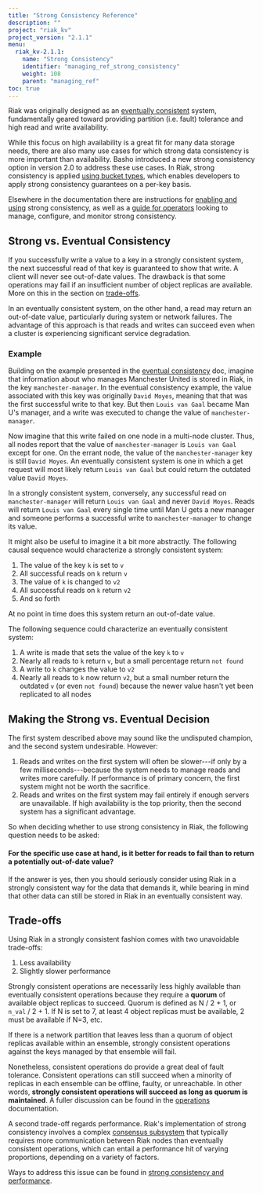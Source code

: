 ```yaml
---
title: "Strong Consistency Reference"
description: ""
project: "riak_kv"
project_version: "2.1.1"
menu:
  riak_kv-2.1.1:
    name: "Strong Consistency"
    identifier: "managing_ref_strong_consistency"
    weight: 108
    parent: "managing_ref"
toc: true
---
```


[usage bucket types]: /riak/kv/2.1.1/developing/usage/bucket-types
[concept eventual consistency]: /riak/kv/2.1.1/learn/concepts/eventual-consistency

Riak was originally designed as an [eventually consistent](/riak/kv/2.1.1/learn/concepts/eventual-consistency) system, fundamentally geared toward providing partition
(i.e. fault) tolerance and high read and write availability.

While this focus on high availability is a great fit for many data
storage needs, there are also many use cases for which strong data
consistency is more important than availability. Basho introduced a new
strong consistency option in version 2.0 to address these use cases.
In Riak, strong consistency is applied [using bucket types][usage bucket types], which
enables developers to apply strong consistency guarantees on a per-key
basis.

Elsewhere in the documentation there are instructions for [enabling and using](/riak/kv/2.1.1/developing/app-guide/strong-consistency/) strong consistency, as well as a [guide for operators](/riak/kv/2.1.1/configuring/strong-consistency) looking to manage,
configure, and monitor strong consistency.

## Strong vs. Eventual Consistency

If you successfully write a value to a key in a strongly consistent
system, the next successful read of that key is guaranteed to show that
write. A client will never see out-of-date values. The drawback is that
some operations may fail if an insufficient number of object replicas
are available. More on this in the section on [trade-offs](#trade-offs).

In an eventually consistent system, on the other hand, a read may return
an out-of-date value, particularly during system or network failures.
The advantage of this approach is that reads and writes can succeed even
when a cluster is experiencing significant service degradation.

### Example

Building on the example presented in the [eventual consistency][concept eventual consistency] doc,
imagine that information about who manages Manchester United is stored
in Riak, in the key `manchester-manager`. In the eventual consistency
example, the value associated with this key was originally
`David Moyes`, meaning that that was the first successful write to that
key. But then `Louis van Gaal` became Man U's manager, and a write was
executed to change the value of `manchester-manager`.

Now imagine that this write failed on one node in a multi-node cluster.
Thus, all nodes report that the value of `manchester-manager` is `Louis
van Gaal` except for one. On the errant node, the value of the
`manchester-manager` key is still `David Moyes`. An eventually
consistent system is one in which a get request will most likely return
`Louis van Gaal` but could return the outdated value `David Moyes`.

In a strongly consistent system, conversely, any successful read on
`manchester-manager` will return `Louis van Gaal` and never `David Moyes`.
Reads will return `Louis van Gaal` every single time until Man U gets a new
manager and someone performs a successful write to `manchester-manager`
to change its value.

It might also be useful to imagine it a bit more abstractly. The
following causal sequence would characterize a strongly consistent
system:

1. The value of the key `k` is set to `v`
2. All successful reads on `k` return `v`
3. The value of `k` is changed to `v2`
4. All successful reads on `k` return `v2`
5. And so forth

At no point in time does this system return an out-of-date value.

The following sequence could characterize an eventually consistent
system:

1. A write is made that sets the value of the key `k` to `v`
2. Nearly all reads to `k` return `v`, but a small percentage return
   `not found`
3. A write to `k` changes the value to `v2`
4. Nearly all reads to `k` now return `v2`, but a small number return
   the outdated `v` (or even `not found`) because the newer value hasn't
   yet been replicated to all nodes

## Making the Strong vs. Eventual Decision

The first system described above may sound like the undisputed champion,
and the second system undesirable. However:

1. Reads and writes on the first system will often be slower---if only
   by a few milliseconds---because the system needs to manage reads and
   writes more carefully. If performance is of primary concern, the
   first system might not be worth the sacrifice.
2. Reads and writes on the first system may fail entirely if enough
   servers are unavailable. If high availability is the top priority,
   then the second system has a significant advantage.

So when deciding whether to use strong consistency in Riak, the
following question needs to be asked:

#### For the specific use case at hand, is it better for reads to fail than to return a potentially out-of-date value?

If the answer is yes, then you should seriously consider using Riak in a
strongly consistent way for the data that demands it, while bearing in
mind that other data can still be stored in Riak in an eventually
consistent way.

## Trade-offs

Using Riak in a strongly consistent fashion comes with two unavoidable
trade-offs:

1. Less availability
2. Slightly slower performance

Strongly consistent operations are necessarily less highly available
than eventually consistent operations because they require a **quorum**
of available object replicas to succeed. Quorum is defined as N / 2 + 1,
or `n_val` / 2 + 1. If N is set to 7, at least 4 object replicas must be
available, 2 must be available if N=3, etc.

If there is a network partition that leaves less than a quorum of object
replicas available within an ensemble, strongly consistent operations
against the keys managed by that ensemble will fail.

Nonetheless, consistent operations do provide a great deal of fault
tolerance. Consistent operations can still succeed when a minority of
replicas in each ensemble can be offline, faulty, or unreachable. In
other words, **strongly consistent operations will succeed as long as
quorum is maintained**. A fuller discussion can be found in the
[operations](/riak/kv/2.1.1/configuring/strong-consistency/#fault-tolerance)
documentation.

A second trade-off regards performance. Riak's implementation of strong
consistency involves a complex [consensus subsystem](/riak/kv/2.1.1/learn/concepts/strong-consistency/#implementation-details) that typically requires more communication between Riak nodes than eventually consistent operations,
which can entail a performance hit of varying proportions, depending on
a variety of factors.

Ways to address this issue can be found in [strong consistency and performance](/riak/kv/2.1.1/configuring/strong-consistency/#performance).
